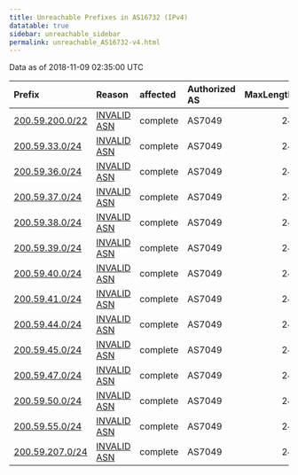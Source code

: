 ```yaml
---
title: Unreachable Prefixes in AS16732 (IPv4)
datatable: true
sidebar: unreachable_sidebar
permalink: unreachable_AS16732-v4.html
---
```


Data as of 2018-11-09 02:35:00 UTC


<div class="datatable-begin"></div>

| Prefix                                                   | Reason                                                                                                 | affected   | Authorized AS   |   MaxLength | Anchor                                         |   unreachable /24s |
|:---------------------------------------------------------|:-------------------------------------------------------------------------------------------------------|:-----------|:----------------|------------:|:-----------------------------------------------|-------------------:|
| [200.59.200.0/22](https://stat.ripe.net/200.59.200.0/22) | [INVALID ASN](https://rpki-validator.ripe.net/announcement-preview?asn=AS16732&prefix=200.59.200.0/22) | complete   | AS7049          |          24 | [LACNIC](unreachable_LACNIC_RPKI_Root-v4.html) |                  4 |
| [200.59.33.0/24](https://stat.ripe.net/200.59.33.0/24)   | [INVALID ASN](https://rpki-validator.ripe.net/announcement-preview?asn=AS16732&prefix=200.59.33.0/24)  | complete   | AS7049          |          24 | [LACNIC](unreachable_LACNIC_RPKI_Root-v4.html) |                  1 |
| [200.59.36.0/24](https://stat.ripe.net/200.59.36.0/24)   | [INVALID ASN](https://rpki-validator.ripe.net/announcement-preview?asn=AS16732&prefix=200.59.36.0/24)  | complete   | AS7049          |          24 | [LACNIC](unreachable_LACNIC_RPKI_Root-v4.html) |                  1 |
| [200.59.37.0/24](https://stat.ripe.net/200.59.37.0/24)   | [INVALID ASN](https://rpki-validator.ripe.net/announcement-preview?asn=AS16732&prefix=200.59.37.0/24)  | complete   | AS7049          |          24 | [LACNIC](unreachable_LACNIC_RPKI_Root-v4.html) |                  1 |
| [200.59.38.0/24](https://stat.ripe.net/200.59.38.0/24)   | [INVALID ASN](https://rpki-validator.ripe.net/announcement-preview?asn=AS16732&prefix=200.59.38.0/24)  | complete   | AS7049          |          24 | [LACNIC](unreachable_LACNIC_RPKI_Root-v4.html) |                  1 |
| [200.59.39.0/24](https://stat.ripe.net/200.59.39.0/24)   | [INVALID ASN](https://rpki-validator.ripe.net/announcement-preview?asn=AS16732&prefix=200.59.39.0/24)  | complete   | AS7049          |          24 | [LACNIC](unreachable_LACNIC_RPKI_Root-v4.html) |                  1 |
| [200.59.40.0/24](https://stat.ripe.net/200.59.40.0/24)   | [INVALID ASN](https://rpki-validator.ripe.net/announcement-preview?asn=AS16732&prefix=200.59.40.0/24)  | complete   | AS7049          |          24 | [LACNIC](unreachable_LACNIC_RPKI_Root-v4.html) |                  1 |
| [200.59.41.0/24](https://stat.ripe.net/200.59.41.0/24)   | [INVALID ASN](https://rpki-validator.ripe.net/announcement-preview?asn=AS16732&prefix=200.59.41.0/24)  | complete   | AS7049          |          24 | [LACNIC](unreachable_LACNIC_RPKI_Root-v4.html) |                  1 |
| [200.59.44.0/24](https://stat.ripe.net/200.59.44.0/24)   | [INVALID ASN](https://rpki-validator.ripe.net/announcement-preview?asn=AS16732&prefix=200.59.44.0/24)  | complete   | AS7049          |          24 | [LACNIC](unreachable_LACNIC_RPKI_Root-v4.html) |                  1 |
| [200.59.45.0/24](https://stat.ripe.net/200.59.45.0/24)   | [INVALID ASN](https://rpki-validator.ripe.net/announcement-preview?asn=AS16732&prefix=200.59.45.0/24)  | complete   | AS7049          |          24 | [LACNIC](unreachable_LACNIC_RPKI_Root-v4.html) |                  1 |
| [200.59.47.0/24](https://stat.ripe.net/200.59.47.0/24)   | [INVALID ASN](https://rpki-validator.ripe.net/announcement-preview?asn=AS16732&prefix=200.59.47.0/24)  | complete   | AS7049          |          24 | [LACNIC](unreachable_LACNIC_RPKI_Root-v4.html) |                  1 |
| [200.59.50.0/24](https://stat.ripe.net/200.59.50.0/24)   | [INVALID ASN](https://rpki-validator.ripe.net/announcement-preview?asn=AS16732&prefix=200.59.50.0/24)  | complete   | AS7049          |          24 | [LACNIC](unreachable_LACNIC_RPKI_Root-v4.html) |                  1 |
| [200.59.55.0/24](https://stat.ripe.net/200.59.55.0/24)   | [INVALID ASN](https://rpki-validator.ripe.net/announcement-preview?asn=AS16732&prefix=200.59.55.0/24)  | complete   | AS7049          |          24 | [LACNIC](unreachable_LACNIC_RPKI_Root-v4.html) |                  1 |
| [200.59.207.0/24](https://stat.ripe.net/200.59.207.0/24) | [INVALID ASN](https://rpki-validator.ripe.net/announcement-preview?asn=AS16732&prefix=200.59.207.0/24) | complete   | AS7049          |          24 | [LACNIC](unreachable_LACNIC_RPKI_Root-v4.html) |                  1 |

<div class="datatable-end"></div>